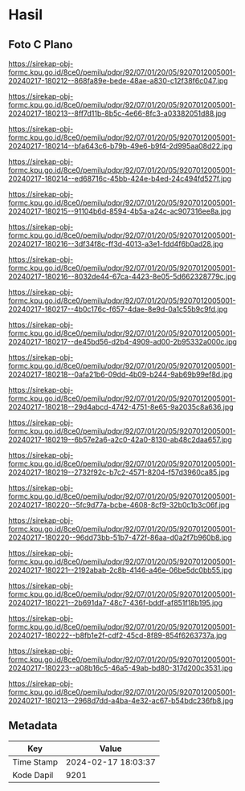 # Hasil

## Foto C Plano

https://sirekap-obj-formc.kpu.go.id/8ce0/pemilu/pdpr/92/07/01/20/05/9207012005001-20240217-180212--868fa89e-bede-48ae-a830-c12f38f6c047.jpg

https://sirekap-obj-formc.kpu.go.id/8ce0/pemilu/pdpr/92/07/01/20/05/9207012005001-20240217-180213--8ff7d11b-8b5c-4e66-8fc3-a03382051d88.jpg

https://sirekap-obj-formc.kpu.go.id/8ce0/pemilu/pdpr/92/07/01/20/05/9207012005001-20240217-180214--bfa643c6-b79b-49e6-b9f4-2d995aa08d22.jpg

https://sirekap-obj-formc.kpu.go.id/8ce0/pemilu/pdpr/92/07/01/20/05/9207012005001-20240217-180214--ed68716c-45bb-424e-b4ed-24c494fd527f.jpg

https://sirekap-obj-formc.kpu.go.id/8ce0/pemilu/pdpr/92/07/01/20/05/9207012005001-20240217-180215--91104b6d-8594-4b5a-a24c-ac907316ee8a.jpg

https://sirekap-obj-formc.kpu.go.id/8ce0/pemilu/pdpr/92/07/01/20/05/9207012005001-20240217-180216--3df34f8c-ff3d-4013-a3e1-fdd4f6b0ad28.jpg

https://sirekap-obj-formc.kpu.go.id/8ce0/pemilu/pdpr/92/07/01/20/05/9207012005001-20240217-180216--8032de44-67ca-4423-8e05-5d662328779c.jpg

https://sirekap-obj-formc.kpu.go.id/8ce0/pemilu/pdpr/92/07/01/20/05/9207012005001-20240217-180217--4b0c176c-f657-4dae-8e9d-0a1c55b9c9fd.jpg

https://sirekap-obj-formc.kpu.go.id/8ce0/pemilu/pdpr/92/07/01/20/05/9207012005001-20240217-180217--de45bd56-d2b4-4909-ad00-2b95332a000c.jpg

https://sirekap-obj-formc.kpu.go.id/8ce0/pemilu/pdpr/92/07/01/20/05/9207012005001-20240217-180218--0afa21b6-09dd-4b09-b244-9ab69b99ef8d.jpg

https://sirekap-obj-formc.kpu.go.id/8ce0/pemilu/pdpr/92/07/01/20/05/9207012005001-20240217-180218--29d4abcd-4742-4751-8e65-9a2035c8a636.jpg

https://sirekap-obj-formc.kpu.go.id/8ce0/pemilu/pdpr/92/07/01/20/05/9207012005001-20240217-180219--6b57e2a6-a2c0-42a0-8130-ab48c2daa657.jpg

https://sirekap-obj-formc.kpu.go.id/8ce0/pemilu/pdpr/92/07/01/20/05/9207012005001-20240217-180219--2732f92c-b7c2-4571-8204-f57d3960ca85.jpg

https://sirekap-obj-formc.kpu.go.id/8ce0/pemilu/pdpr/92/07/01/20/05/9207012005001-20240217-180220--5fc9d77a-bcbe-4608-8cf9-32b0c1b3c06f.jpg

https://sirekap-obj-formc.kpu.go.id/8ce0/pemilu/pdpr/92/07/01/20/05/9207012005001-20240217-180220--96dd73bb-51b7-472f-86aa-d0a2f7b960b8.jpg

https://sirekap-obj-formc.kpu.go.id/8ce0/pemilu/pdpr/92/07/01/20/05/9207012005001-20240217-180221--2192abab-2c8b-4146-a46e-06be5dc0bb55.jpg

https://sirekap-obj-formc.kpu.go.id/8ce0/pemilu/pdpr/92/07/01/20/05/9207012005001-20240217-180221--2b691da7-48c7-436f-bddf-af851f18b195.jpg

https://sirekap-obj-formc.kpu.go.id/8ce0/pemilu/pdpr/92/07/01/20/05/9207012005001-20240217-180222--b8fb1e2f-cdf2-45cd-8f89-854f6263737a.jpg

https://sirekap-obj-formc.kpu.go.id/8ce0/pemilu/pdpr/92/07/01/20/05/9207012005001-20240217-180223--a08b16c5-46a5-49ab-bd80-317d200c3531.jpg

https://sirekap-obj-formc.kpu.go.id/8ce0/pemilu/pdpr/92/07/01/20/05/9207012005001-20240217-180213--2968d7dd-a4ba-4e32-ac67-b54bdc236fb8.jpg


## Metadata

| Key        | Value               |
| ---------- | ------------------- |
| Time Stamp | 2024-02-17 18:03:37 |
| Kode Dapil | 9201                |



